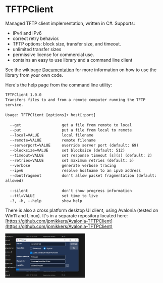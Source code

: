 # TFTPClient

Managed TFTP client implementation, written in C#. Supports:
- IPv4 and IPv6
- correct retry behavior.
- TFTP options: block size, transfer size, and timeout.
- unlimited transfer sizes
- permissive license for commercial use.
- contains an easy to use library and a command line client

See the wikipage [Documentation](docs/Documentation.md) for more information on how to use the library from your own code.

Here's the help page from the command line utility:

    TFTPClient 1.0.0
    Transfers files to and from a remote computer running the TFTP service.

    Usage: TFTPClient [options]+ host[:port]

      --get                  get a file from remote to local
      --put                  put a file from local to remote
      --local=VALUE          local filename
      --remote=VALUE         remote filename
      --serverport=VALUE     override server port (default: 69)
      --blocksize=VALUE      set blocksize (default: 512)
      --timeout=VALUE        set response timeout [s](s) (default: 2)
      --retries=VALUE        set maximum retries (default: 5)
      --verbose              generate verbose tracing
      --ipv6                 resolve hostname to an ipv6 address
      --dontfragment         don't allow packet fragmentation (default: allowed)

      --silent               don't show progress information
      --ttl=VALUE            set time to live
      -?, -h, --help         show help

There is also a cross platform desktop UI client, using Avalonia (tested on Win11 and Linux). It's in a separate repository located here: [https://github.com/jpmikkers/Avalonia-TFTPClient](https://github.com/jpmikkers/Avalonia-TFTPClient)

<img src="https://github.com/jpmikkers/Avalonia-TFTPClient/raw/main/Docs/Screenshot-win11.png" width="50%" height="50%">

